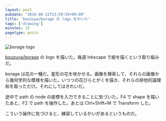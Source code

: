 ```yaml
---
layout: post
pubdate: "2016-08-22T23:59:59+09:00"
title: 'bouzuya/borage の logo をかいた'
tags: ['drawing']
minutes: 15
pagetype: posts
---
```

![borage  logo](https://cloud.githubusercontent.com/assets/1221346/17835502/ab6dfd62-67aa-11e6-80cc-f296dec8868b.png)

[bouzuya/borage][] の logo を描いた。毎週 Inkscape で絵を描くという取り組みだ。

borage は花の一種だ。星形の花を咲かせる。画像を検索して、それらの画像から幾何学的な模様を描いた。いつつの花びらとがくを描き、それらの排他的論理和を取っただけ。それにしてはきれいだ。

途中で path の node の座標を入力できることに気づいた。F4 で shape を描いたあと、F2 で path を操作した。あとは Ctrl+Shift+M で Transform した。

こういう操作に気づけると、練習しているかいがあるというものだ。

[bouzuya/borage]: https://github.com/bouzuya/borage
